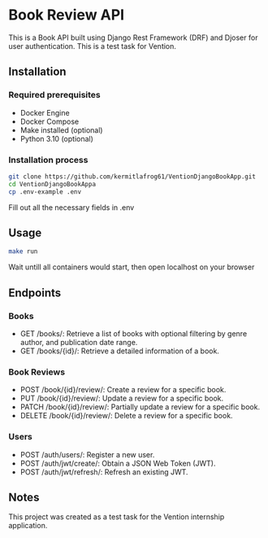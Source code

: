 # Book Review API

This is a Book API built using Django Rest Framework (DRF) and Djoser for user authentication. This is a test task for Vention.

## Installation

### Required prerequisites

- Docker Engine
- Docker Compose
- Make installed (optional)
- Python 3.10 (optional)


### Installation process
    
```bash
git clone https://github.com/kermitlafrog61/VentionDjangoBookApp.git
cd VentionDjangoBookAppa
cp .env-example .env
```
Fill out all the necessary fields in .env

## Usage

```bash
make run
```
Wait untill all containers would start, then open localhost on your browser


## Endpoints

### Books
 - GET /books/: Retrieve a list of books with optional filtering by genre author, and publication date range.
 - GET /books/{id}/: Retrieve a detailed information of a book.

### Book Reviews
 - POST /book/{id}/review/: Create a review for a specific book.
 - PUT /book/{id}/review/: Update a review for a specific book.
 - PATCH /book/{id}/review/: Partially update a review for a specific book.
 - DELETE /book/{id}/review/: Delete a review for a specific book.

### Users
 - POST /auth/users/: Register a new user.
 - POST /auth/jwt/create/: Obtain a JSON Web Token (JWT).
 - POST /auth/jwt/refresh/: Refresh an existing JWT.

## Notes
This project was created as a test task for the Vention internship application.
